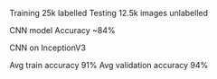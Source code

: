 Training 25k labelled
Testing 12.5k images unlabelled

CNN model
Accuracy ~84%


CNN on InceptionV3

Avg train accuracy 91%
Avg validation accuracy 94%

